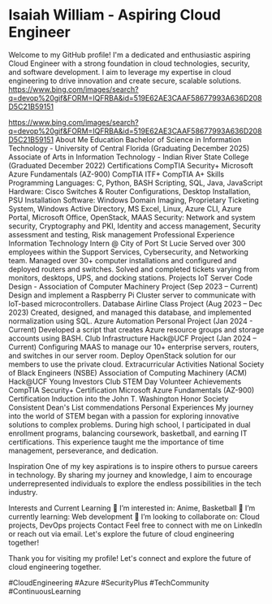 # Isaiah William - Aspiring Cloud Engineer
Welcome to my GitHub profile! I'm a dedicated and enthusiastic aspiring Cloud Engineer with a strong foundation in cloud technologies, security, and software development. I aim to leverage my expertise in cloud engineering to drive innovation and create secure, scalable solutions.
https://www.bing.com/images/search?q=devop%20gif&FORM=IQFRBA&id=519E62AE3CAAF58677993A636D208D5C21B59151 

https://www.bing.com/images/search?q=devop%20gif&FORM=IQFRBA&id=519E62AE3CAAF58677993A636D208D5C21B59151 
About Me
Education
Bachelor of Science in Information Technology - University of Central Florida (Graduating December 2025)
Associate of Arts in Information Technology - Indian River State College (Graduated December 2022)
Certifications
CompTIA Security+
Microsoft Azure Fundamentals (AZ-900)
CompTIA ITF+
CompTIA A+
Skills
Programming Languages: C, Python, BASH Scripting, SQL, Java, JavaScript
Hardware: Cisco Switches & Router Configurations, Desktop Installation, PSU Installation
Software: Windows Domain Imaging, Proprietary Ticketing System, Windows Active Directory, MS Excel, Linux, Azure CLI, Azure Portal, Microsoft Office, OpenStack, MAAS
Security: Network and system security, Cryptography and PKI, Identity and access management, Security assessment and testing, Risk management
Professional Experience
Information Technology Intern @ City of Port St Lucie
Served over 300 employees within the Support Services, Cybersecurity, and Networking team.
Managed over 30+ computer installations and configured and deployed routers and switches.
Solved and completed tickets varying from monitors, desktops, UPS, and docking stations.
Projects
IoT Server Code Design - Association of Computer Machinery Project (Sep 2023 – Current)
Design and implement a Raspberry Pi Cluster server to communicate with IoT-based microcontrollers.
Database Airline Class Project (Aug 2023 – Dec 2023)
Created, designed, and managed this database, and implemented normalization using SQL.
Azure Automation Personal Project (Jan 2024 - Current)
Developed a script that creates Azure resource groups and storage accounts using BASH.
Club Infrastructure Hack@UCF Project (Jan 2024 – Current)
Configuring MAAS to manage our 10+ enterprise servers, routers, and switches in our server room.
Deploy OpenStack solution for our members to use the private cloud.
Extracurricular Activities
National Society of Black Engineers (NSBE)
Association of Computing Machinery (ACM)
Hack@UCF
Young Investors Club
STEM Day Volunteer
Achievements
CompTIA Security+ Certification
Microsoft Azure Fundamentals (AZ-900) Certification
Induction into the John T. Washington Honor Society
Consistent Dean's List commendations
Personal Experiences
My journey into the world of STEM began with a passion for exploring innovative solutions to complex problems. During high school, I participated in dual enrollment programs, balancing coursework, basketball, and earning IT certifications. This experience taught me the importance of time management, perseverance, and dedication.

Inspiration
One of my key aspirations is to inspire others to pursue careers in technology. By sharing my journey and knowledge, I aim to encourage underrepresented individuals to explore the endless possibilities in the tech industry.

Interests and Current Learning
👀 I’m interested in: Anime, Basketball
🌱 I’m currently learning: Web development
💞️ I’m looking to collaborate on: Cloud projects, DevOps projects
Contact
Feel free to connect with me on LinkedIn or reach out via email. Let's explore the future of cloud engineering together!

Thank you for visiting my profile! Let's connect and explore the future of cloud engineering together.

#CloudEngineering #Azure #SecurityPlus #TechCommunity #ContinuousLearning
